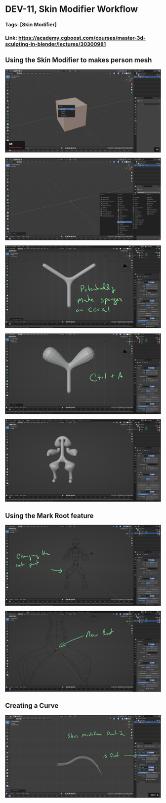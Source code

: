 # DEV-11, Skin Modifier Workflow
### Tags: [Skin Modifier]
### Link: https://academy.cgboost.com/courses/master-3d-sculpting-in-blender/lectures/30300981

## Using the Skin Modifier to makes person mesh

![](../images/DEV-11/DEV-11-A1.png)

![](../images/DEV-11/DEV-11-A2.png)

![](../images/DEV-11/DEV-11-A3.png)

![](../images/DEV-11/DEV-11-A4.png)

![](../images/DEV-11/DEV-11-A5.png)

## Using the Mark Root feature

![](../images/DEV-11/DEV-11-B1.png)

![](../images/DEV-11/DEV-11-B2.png)

## Creating a Curve

![](../images/DEV-11/DEV-11-C1.png)
